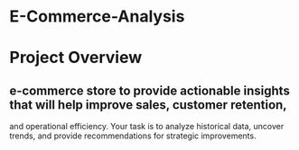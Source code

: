 # E-Commerce-Analysis
# Project Overview
## e-commerce store to provide actionable insights that will help improve sales, customer retention,
and operational efficiency. Your task is to analyze historical data, uncover trends, and provide recommendations for strategic improvements.
